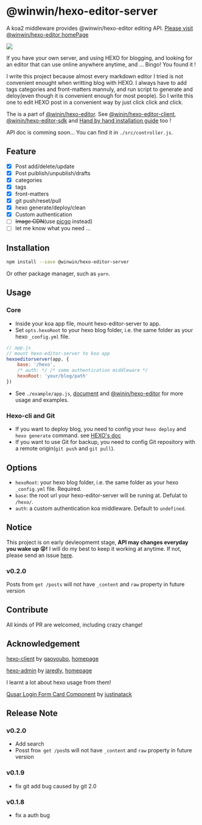 # @winwin/hexo-editor-server

A koa2 middleware provides @winwin/hexo-editor editing API. [Please visit @winwin/hexo-editor homePage](https://yujianghao.github.io/winwin-hexo-editor/)

<img src="https://img.shields.io/npm/v/@winwin/hexo-editor-server?style=flat-square">

If you have your own server, and using HEXO for blogging, and looking for an editor that can use online anywhere anytime, and ... Bingo! You found it !

I write this project because almost every markdown editor I tried is not convenient enought when writting blog with HEXO. I always have to add tags categories and front-matters mannuly, and run script to generate and deloy(even though it is convenient enough for most people). So I write this one to edit HEXO post in a convenient way by just click click and click.

The is a part of  [@winin/hexo-editor](https://github.com/YuJianghao/winwin-hexo-editor). See [@winin/hexo-editor-client](https://github.com/YuJianghao/winwin-hexo-editor-client), [@winin/hexo-editor-sdk](https://github.com/YuJianghao/winwin-hexo-editor-sdk) and [Hand by hand installation guide](http://blog.yujianghao.cn/2020/03/16/rv13LtBZuoRgOPWy/) too !

API doc is comming soon... You can find it in `./src/controller.js`.

## Feature

- [x] Post add/delete/update
- [x] Post puiblish/unpublish/drafts
- [x] categories
- [x] tags
- [x] front-matters
- [x] git push/reset/pull
- [x] hexo generate/deploy/clean
- [x] Custom authentication
- [ ] ~~Image CDN~~(use [picgo](https://picgo.github.io/PicGo-Doc/zh/guide/) instead)
- [ ] let me know what you need ...

## Installation

```bash
npm install --save @winwin/hexo-editor-server
```

Or other package manager, such as `yarn`.

## Usage

### Core

- Inside your koa app file, mount hexo-editor-server to app.
- Set `opts.hexoRoot` to your hexo blog folder, i.e. the same folder as your hexo `_config.yml` file.

```js
// app.js
// mount hexo-editor-server to koa app
hexoeditorserver(app, {
    base: '/hexo',
    /* auth: */ /* some authentication middleware */ 
    hexoRoot: 'your/blog/path' 
})

```

- See `./example/app.js`, [document](https://yujianghao.github.io/winwin-hexo-editor-server/module-hexo-editor-serever.html) and [@winin/hexo-editor](https://github.com/YuJianghao/winwin-hexo-editor) for more usage and examples.

### Hexo-cli and Git

- If you want to deploy blog, you need to config your `hexo deploy` and `hexo generate` command. see [HEXO's doc](https://hexo.io/docs/one-command-deployment.html)
- If you want to use Git for backup, you need to config Git repository with a remote origin(`git push` and `git pull`).

## Options

- `hexoRoot`: your hexo blog folder, i.e. the same folder as your hexo `_config.yml` file. Required.
- `base`: the root url your hexo-editor-server will be runing at. Defulat to `/hexo/`.
- `auth`: a custom authentication koa middleware. Default to `undefined`.

## Notice

This project is on early devleopmemt stage, **API may changes everyday you wake up 😜!** I will do my best to keep it working at anytime. If not, please send an issue [here](https://github.com/YuJianghao/winwin-hexo-editor-server/issues).

### v0.2.0

Posts from `get /posts` will not have `_content` and `raw` property in future version

## Contribute

All kinds of PR are welcomed, including crazy change!

## Acknowledgement

[hexo-client](https://github.com/gaoyoubo/hexo-client) by [gaoyoubo](https://github.com/gaoyoubo), [homepage](https://www.mspring.org/tags/HexoClient/)

[hexo-admin](https://github.com/jaredly/hexo-admin) by [jaredly](https://github.com/jaredly), [homepage](https://jaredforsyth.com/hexo-admin/)

I learnt a lot about hexo usage from them!

[Qusar Login Form Card Component](https://gist.github.com/justinatack/39ec7f37064b2e9fa61fbd450cba3826) by [justinatack](https://gist.github.com/justinatack/)

## Release Note

### v0.2.0

- Add search
- Posst fro`m get /pos`ts will not have `_content` and `raw` property in future version

### v0.1.9

- fix git add bug caused by git 2.0

### v0.1.8

- fix a auth bug